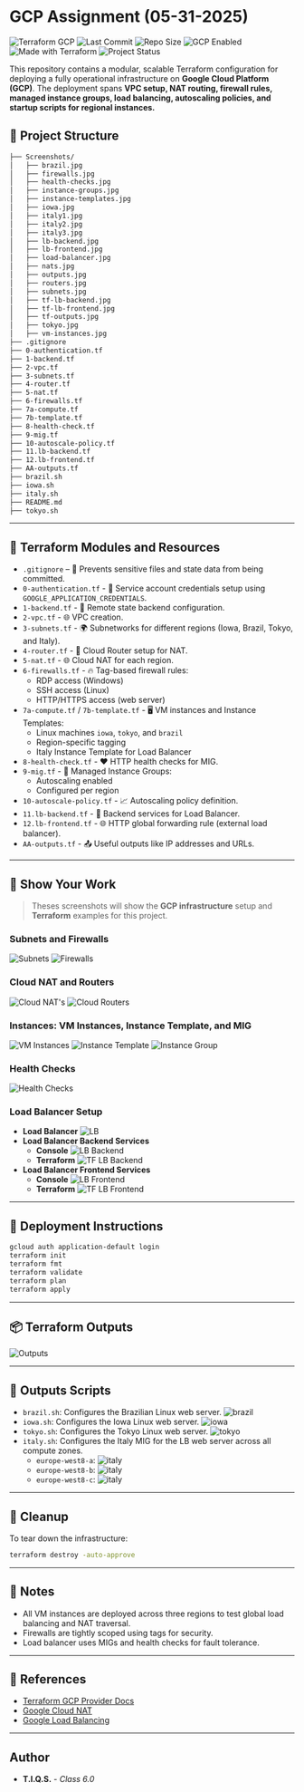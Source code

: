 
# GCP Assignment (05-31-2025)

![Terraform GCP](https://img.shields.io/badge/Terraform-GCP-blueviolet?logo=terraform&logoColor=white)
![Last Commit](https://img.shields.io/github/last-commit/tiqsclass6/gcp-repo-build-05312025?style=flat-square)
![Repo Size](https://img.shields.io/github/repo-size/tiqsclass6/gcp-repo-build-05312025)
![GCP Enabled](https://img.shields.io/badge/GCP-Enabled-4285F4?logo=googlecloud&logoColor=white)
![Made with Terraform](https://img.shields.io/badge/Made%20with-Terraform-5F43E9?logo=terraform)
![Project Status](https://img.shields.io/badge/Status-Stable-brightgreen)

This repository contains a modular, scalable Terraform configuration for deploying a fully operational infrastructure on **Google Cloud Platform (GCP)**. The deployment spans **VPC setup, NAT routing, firewall rules, managed instance groups, load balancing, autoscaling policies, and startup scripts for regional instances.**

## 📁 Project Structure

```bash
├── Screenshots/
│   ├── brazil.jpg
│   ├── firewalls.jpg
│   ├── health-checks.jpg
│   ├── instance-groups.jpg
│   ├── instance-templates.jpg
│   ├── iowa.jpg
│   ├── italy1.jpg
│   ├── italy2.jpg
│   ├── italy3.jpg
│   ├── lb-backend.jpg
│   ├── lb-frontend.jpg
│   ├── load-balancer.jpg
│   ├── nats.jpg
│   ├── outputs.jpg
│   ├── routers.jpg
│   ├── subnets.jpg
│   ├── tf-lb-backend.jpg
│   ├── tf-lb-frontend.jpg
│   ├── tf-outputs.jpg
│   ├── tokyo.jpg
│   ├── vm-instances.jpg
├── .gitignore
├── 0-authentication.tf
├── 1-backend.tf
├── 2-vpc.tf
├── 3-subnets.tf
├── 4-router.tf
├── 5-nat.tf
├── 6-firewalls.tf
├── 7a-compute.tf
├── 7b-template.tf
├── 8-health-check.tf
├── 9-mig.tf
├── 10-autoscale-policy.tf
├── 11.lb-backend.tf
├── 12.lb-frontend.tf
├── AA-outputs.tf
├── brazil.sh
├── iowa.sh
├── italy.sh
├── README.md
├── tokyo.sh
```

---

## 🧱 Terraform Modules and Resources

- `.gitignore` – 🚫 Prevents sensitive files and state data from being committed.
- `0-authentication.tf` - 🔐 Service account credentials setup using `GOOGLE_APPLICATION_CREDENTIALS`.
- `1-backend.tf` - 💾 Remote state backend configuration.
- `2-vpc.tf` - 🌐 VPC creation.
- `3-subnets.tf` - 🌍 Subnetworks for different regions (Iowa, Brazil, Tokyo, and Italy).
- `4-router.tf` - 🔁 Cloud Router setup for NAT.
- `5-nat.tf` - 🌐 Cloud NAT for each region.
- `6-firewalls.tf` - 🔥 Tag-based firewall rules:
  - RDP access (Windows)
  - SSH access (Linux)
  - HTTP/HTTPS access (web server)
- `7a-compute.tf` / `7b-template.tf` - 🖥️ VM instances and Instance Templates:
  - Linux machines `iowa`, `tokyo`, and `brazil`
  - Region-specific tagging
  - Italy Instance Template for Load Balancer
- `8-health-check.tf` - ❤️ HTTP health checks for MIG.
- `9-mig.tf` - 🧬 Managed Instance Groups:
  - Autoscaling enabled
  - Configured per region
- `10-autoscale-policy.tf` - 📈 Autoscaling policy definition.
- `11.lb-backend.tf` - 🔄 Backend services for Load Balancer.
- `12.lb-frontend.tf` - 🌐 HTTP global forwarding rule (external load balancer).
- `AA-outputs.tf` - 📤 Useful outputs like IP addresses and URLs.

---

## 📸 Show Your Work

> Theses screenshots will show the **GCP infrastructure** setup and **Terraform** examples for this project.

### Subnets and Firewalls

![Subnets](Screenshots/subnets.jpg)
![Firewalls](/Screenshots/firewalls.jpg)

### Cloud NAT and Routers

![Cloud NAT's](Screenshots/nats.jpg)
![Cloud Routers](/Screenshots/routers.jpg)

### Instances: VM Instances, Instance Template, and MIG

![VM Instances](/Screenshots/vm-instances.jpg)
![Instance Template](/Screenshots/instance-templates.jpg)
![Instance Group](/Screenshots/instance-groups.jpg)

### Health Checks

![Health Checks](/Screenshots/health-checks.jpg)

### Load Balancer Setup

- **Load Balancer** ![LB](/Screenshots/load-balancer.jpg)
- **Load Balancer Backend Services**
  - **Console** ![LB Backend](/Screenshots/lb-backend.jpg)
  - **Terraform** ![TF LB Backend](/Screenshots/tf-lb-backend.jpg)
- **Load Balancer Frontend Services**
  - **Console** ![LB Frontend](/Screenshots/lb-frontend.jpg)
  - **Terraform** ![TF LB Frontend](/Screenshots/tf-lb-frontend.jpg)

---

## 🚀 Deployment Instructions

```bash
gcloud auth application-default login
terraform init
terraform fmt
terraform validate
terraform plan
terraform apply
```

---

## 📦 Terraform Outputs

![Outputs](/Screenshots/outputs.jpg)

---

## 🔧 Outputs Scripts

- `brazil.sh`: Configures the Brazilian Linux web server.
![brazil](/Screenshots/brazil.jpg)
- `iowa.sh`: Configures the Iowa Linux web server.
![iowa](/Screenshots/iowa.jpg)
- `tokyo.sh`: Configures the Tokyo Linux web server.
![tokyo](/Screenshots/tokyo.jpg)
- `italy.sh`: Configures the Italy MIG for the LB web server across all compute zones.
  - `europe-west8-a`: ![italy](/Screenshots/italy1.jpg)
  - `europe-west8-b`: ![italy](/Screenshots/italy2.jpg)
  - `europe-west8-c`: ![italy](/Screenshots/italy3.jpg)

---

## 🧹 Cleanup

To tear down the infrastructure:

```bash
terraform destroy -auto-approve
```

---

## 🧠 Notes

- All VM instances are deployed across three regions to test global load balancing and NAT traversal.
- Firewalls are tightly scoped using tags for security.
- Load balancer uses MIGs and health checks for fault tolerance.

---

## 🔗 References

- [Terraform GCP Provider Docs](https://registry.terraform.io/providers/hashicorp/google/latest/docs)
- [Google Cloud NAT](https://cloud.google.com/nat/docs/overview)
- [Google Load Balancing](https://cloud.google.com/load-balancing)

---

## Author

- **T.I.Q.S.** - *Class 6.0*
